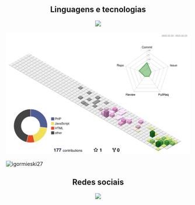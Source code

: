 
  <h2 align="center">Linguagens e tecnologias</h2>
   <p align="center">
  <a href="https://skillicons.dev">
    <img src="https://skillicons.dev/icons?i=html,css,js,angular,cs,java,mysql,styledcomponents,git,python&theme=light" />
  </a>
</p>
   

![](./profile-3d-contrib/profile-south-season-animate.svg)

 
   

<p align="left"> <img src="https://komarev.com/ghpvc/?username=igormieski27&label=Profile%20views&color=0e75b6&style=flat" alt="igormieski27" /> </p>


  
  
 <h2 align="center">Redes sociais</h2>
<div align="center"> 
  <a href="https://www.linkedin.com/in/igor-matheus-ieski-b217b5202/" target="_blank"><img src="https://img.shields.io/badge/-LinkedIn-%230077B5?style=for-the-badge&logo=linkedin&logoColor=white" target="_blank"></a> 
 
</div>
   

